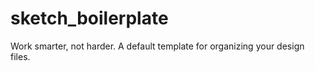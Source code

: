 # sketch_boilerplate
Work smarter, not harder. A default template for organizing your design files. 
